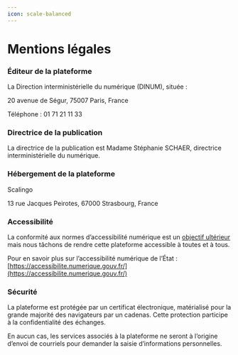 ```yaml
---
icon: scale-balanced
---
```


# Mentions légales

### Éditeur de la plateforme

La Direction interministérielle du numérique (DINUM), située :&#x20;

20 avenue de Ségur, 75007 Paris, France

Téléphone : 01 71 21 11 33

### Directrice de la publication&#x20;

La directrice de la publication est Madame Stéphanie SCHAER, directrice interministérielle du numérique.

### Hébergement de la plateforme&#x20;

Scalingo

13 rue Jacques Peirotes, 67000 Strasbourg, France

### Accessibilité

La conformité aux normes d’accessibilité numérique est un [objectif ultérieur](https://rdv.anct.gouv.fr/accessibility) mais nous tâchons de rendre cette plateforme accessible à toutes et à tous.

Pour en savoir plus sur l’accessibilité numérique de l’État : [https://accessibilite.numerique.gouv.fr/](https://accessibilite.numerique.gouv.fr/)

### Sécurité&#x20;

La plateforme est protégée par un certificat électronique, matérialisé pour la grande majorité des navigateurs par un cadenas. Cette protection participe à la confidentialité des échanges. &#x20;

En aucun cas, les services associés à la plateforme ne seront à l’origine d’envoi de courriels pour demander la saisie d’informations personnelles.

